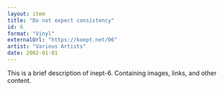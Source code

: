 ```yaml
---
layout: item
title: "Do not expect consistency"
id: 6
format: "Vinyl"
externalUrl: "https://koept.net/06"
artist: "Various Artists"
date: 2002-01-01
---
```


<p>This is a brief description of inept-6. Containing images, links, and other content.</p>
